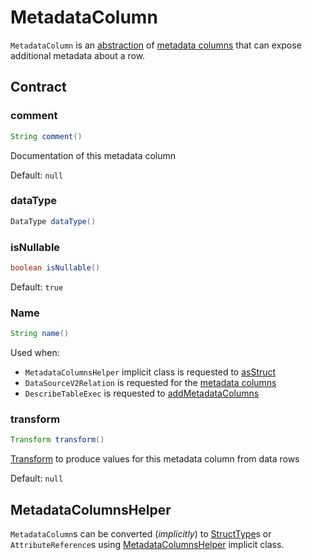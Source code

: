 # MetadataColumn

`MetadataColumn` is an [abstraction](#contract) of [metadata columns](../../metadata-columns/index.md) that can expose additional metadata about a row.

## Contract

### <span id="comment"> comment

```java
String comment()
```

Documentation of this metadata column

Default: `null`

### <span id="dataType"> dataType

```java
DataType dataType()
```

### <span id="isNullable"> isNullable

```java
boolean isNullable()
```

Default: `true`

### <span id="name"> Name

```java
String name()
```

Used when:

* `MetadataColumnsHelper` implicit class is requested to [asStruct](../../metadata-columns/MetadataColumnsHelper.md#asStruct)
* `DataSourceV2Relation` is requested for the [metadata columns](../../logical-operators/DataSourceV2Relation.md#metadataOutput)
* `DescribeTableExec` is requested to [addMetadataColumns](../../physical-operators/DescribeTableExec.md#addMetadataColumns)

### <span id="transform"> transform

```java
Transform transform()
```

[Transform](../Transform.md) to produce values for this metadata column from data rows

Default: `null`

## <span id="MetadataColumnsHelper"> MetadataColumnsHelper

`MetadataColumn`s can be converted (_implicitly_) to [StructType](../../types/StructType.md)s or `AttributeReference`s using [MetadataColumnsHelper](../../metadata-columns/MetadataColumnsHelper.md) implicit class.
